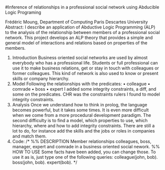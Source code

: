 #Inference of relationships in a professional social network using Abducible Logic Programing

Frédéric Moung, Department of Computing Paris Descartes University
Abstract: I describe an application of Abductive Logic Programming (ALP) to the analysis of the relationship between members of a professional social network. This project develops an ALP theory that provides a simple and general model of interactions and relations based on properties of the members.
1. Introduction
Business oriented social networks are used by almost everybody who has a professional life. Students or full professional can use it to make business relations, get or stay in touch with colleagues or former colleagues. This kind of network is also used to know or present skills or company hierarchy.
2. Model
Following the relationships with the predicates:
• colleague • comrade • boss
• expert
I added some integrity constraints, a diff, and some on the predicates. CHR was the constraints rulers I found to model integrity constraints.
3. Analysis
Once we understand how to think in prolog, the language becomes powerful, but it takes some times. It is even more difficult when we come from a more procedural development paradigm.
The second difficulty is to find a model, which properties to use, which hierarchy, where and how to add integrity constraints.
There are still a lot to do, for instance add the skills and the jobs or roles in companies and match them.
4. Code: /*
%% DESCRIPTION
Member relationships colleagues, boss, manager, expert and comrade in a business oriented social nework.
%% HOW TO USE
Some facts have been added, you can change those.
To use it as is, just type one of the following queries:
colleague(john, bob).
boss(john, bob).
expert(bob).
*/
